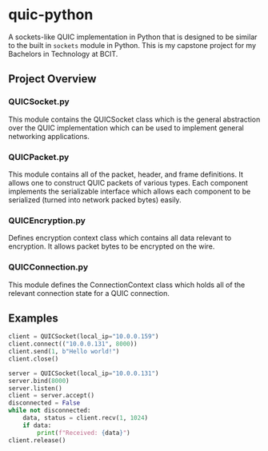 # quic-python

A sockets-like QUIC implementation in Python that is designed to be similar to the built in `sockets` module in Python. This is my capstone project for my Bachelors in Technology at BCIT.

## Project Overview

### QUICSocket.py
This module contains the QUICSocket class which is the general abstraction over the QUIC implementation which can be used to implement general networking applications.

### QUICPacket.py
This module contains all of the packet, header, and frame definitions. It allows one to construct QUIC packets of various types. Each component implements the serializable interface which allows each component to be serialized (turned into network packed bytes) easily.

### QUICEncryption.py
Defines encryption context class which contains all data relevant to encryption. It allows packet bytes to be encrypted on the wire.

### QUICConnection.py
This module defines the ConnectionContext class which holds all of the relevant connection state for a QUIC connection.

## Examples

```python
client = QUICSocket(local_ip="10.0.0.159")
client.connect(("10.0.0.131", 8000))
client.send(1, b"Hello world!")
client.close()
```

```python
server = QUICSocket(local_ip="10.0.0.131")
server.bind(8000)
server.listen()
client = server.accept()
disconnected = False
while not disconnected:
    data, status = client.recv(1, 1024)
    if data:
        print(f"Received: {data}")
client.release()
```
